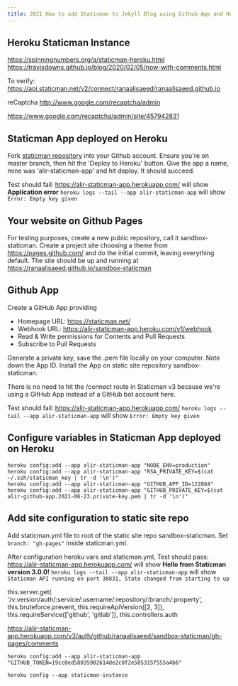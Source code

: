 ```yaml
---
title: 2021 How to add Staticman to Jekyll Blog using Github App and Heroku
---
```



## Heroku Staticman Instance


https://spinningnumbers.org/a/staticman-heroku.html
https://travisdowns.github.io/blog/2020/02/05/now-with-comments.html

To verify:
https://api.staticman.net/v2/connect/ranaalisaeed/ranaalisaeed.github.io

reCaptcha
http://www.google.com/recaptcha/admin


https://www.google.com/recaptcha/admin/site/457942831


## Staticman App deployed on Heroku
Fork [staticman repository](https://github.com/eduardoboucas/staticman) into your Github account. 
Ensure you're on master branch, then hit the 'Deploy to Heroku' button.
Give the app a name, mine was 'alir-staticman-app' and hit deploy. It should succeed.

Test should fail:
https://alir-staticman-app.herokuapp.com/ will show **Application error**
`heroku logs --tail --app alir-staticman-app` will show `Error: Empty key given`

## Your website on Github Pages
For testing purposes, create a new public repository, call it sandbox-staticman.
Create a project site choosing a theme from https://pages.github.com/ and do the initial commit, leaving everything default.
The site should be up and running at https://ranaalisaeed.github.io/sandbox-staticman

## Github App
Create a GitHub App providing
- Homepage URL: https://staticman.net/
- Webhook URL: https://alir-staticman-app.heroku.com/v1/webhook
- Read & Write permissions for Contents and Pull Requests
- Subscribe to Pull Requests

Generate a private key, save the .pem file locally on your computer.
Note down the App ID.
Install the App on static site repository sandbox-staticman.

There is no need to hit the /connect route in Staticman v3 because we're using a GitHub App instead of a GitHub bot account here.

Test should fail:
https://alir-staticman-app.herokuapp.com/ 
`heroku logs --tail --app alir-staticman-app` will show `Error: Empty key given`

## Configure variables in Staticman App deployed on Heroku

```
heroku config:add --app alir-staticman-app "NODE_ENV=production"
heroku config:add --app alir-staticman-app "RSA_PRIVATE_KEY=$(cat ~/.ssh/staticman_key | tr -d '\n')"
heroku config:add --app alir-staticman-app "GITHUB_APP_ID=122884"
heroku config:add --app alir-staticman-app "GITHUB_PRIVATE_KEY=$(cat alir-github-app.2021-06-23.private-key.pem | tr -d '\n')"
```

## Add site configuration to static site repo
Add staticman.yml file to root of the static site repo sandbox-staticman.
Set `branch: "gh-pages"` inside staticman.yml.

After configuration heroku vars and staticman.yml, Test should pass:
https://alir-staticman-app.herokuapp.com/ will show **Hello from Staticman version 3.0.0!**
`heroku logs --tail --app alir-staticman-app` will show `Staticman API running on port 30831, State changed from starting to up`


this.server.get(
      '/v:version/auth/:service/:username/:repository/:branch/:property',
      this.bruteforce.prevent,
      this.requireApiVersion([2, 3]),
      this.requireService(['github', 'gitlab']),
      this.controllers.auth

https://alir-staticman-app.herokuapp.com/v3/auth/github/ranaalisaeed/sandbox-staticman/gh-pages/comments



```
heroku config:add --app alir-staticman-app "GITHUB_TOKEN=19cc0ed58035902614de2c8f2e505315f555a4b6"
```

```
heroku config --app staticman-instance
```